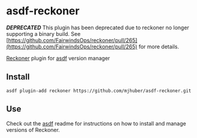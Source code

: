# asdf-reckoner
***DEPRECATED*** This plugin has been deprecated due to reckoner no longer supporting a binary build.  See [https://github.com/FairwindsOps/reckoner/pull/265](https://github.com/FairwindsOps/reckoner/pull/265) for more details.

[Reckoner](https://github.com/FairwindsOps/reckoner/) plugin for [asdf](https://github.com/asdf-vm/asdf) version manager

## Install

```
asdf plugin-add reckoner https://github.com/mjhuber/asdf-reckoner.git
```

## Use

Check out the [asdf](https://github.com/asdf-vm/asdf) readme for instructions on how to install and manage versions of Reckoner.
